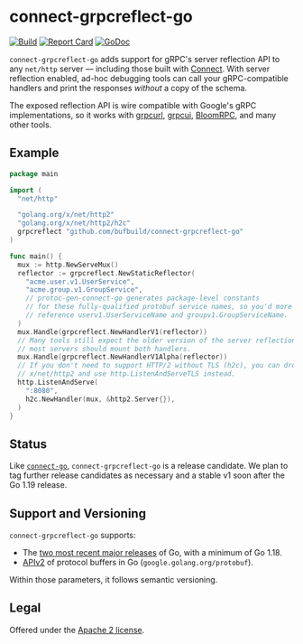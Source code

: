 connect-grpcreflect-go
======================

[![Build](https://github.com/bufbuild/connect-grpcreflect-go/actions/workflows/ci.yaml/badge.svg?branch=main)](https://github.com/bufbuild/connect-grpcreflect-go/actions/workflows/ci.yaml)
[![Report Card](https://goreportcard.com/badge/github.com/bufbuild/connect-grpcreflect-go)](https://goreportcard.com/report/github.com/bufbuild/connect-grpcreflect-go)
[![GoDoc](https://pkg.go.dev/badge/github.com/bufbuild/connect-grpcreflect-go.svg)](https://pkg.go.dev/github.com/bufbuild/connect-grpcreflect-go)

`connect-grpcreflect-go` adds support for gRPC's server reflection API to any
`net/http` server &mdash; including those built with [Connect][docs]. With
server reflection enabled, ad-hoc debugging tools can call your gRPC-compatible
handlers and print the responses *without* a copy of the schema.

The exposed reflection API is wire compatible with Google's gRPC
implementations, so it works with [grpcurl], [grpcui], [BloomRPC], and many
other tools.

## Example

```go
package main

import (
  "net/http"

  "golang.org/x/net/http2"
  "golang.org/x/net/http2/h2c"
  grpcreflect "github.com/bufbuild/connect-grpcreflect-go"
)

func main() {
  mux := http.NewServeMux()
  reflector := grpcreflect.NewStaticReflector(
    "acme.user.v1.UserService",
    "acme.group.v1.GroupService",
    // protoc-gen-connect-go generates package-level constants
    // for these fully-qualified protobuf service names, so you'd more likely
    // reference userv1.UserServiceName and groupv1.GroupServiceName.
  )
  mux.Handle(grpcreflect.NewHandlerV1(reflector))
  // Many tools still expect the older version of the server reflection API, so
  // most servers should mount both handlers.
  mux.Handle(grpcreflect.NewHandlerV1Alpha(reflector))
  // If you don't need to support HTTP/2 without TLS (h2c), you can drop
  // x/net/http2 and use http.ListenAndServeTLS instead.
  http.ListenAndServe(
    ":8080",
    h2c.NewHandler(mux, &http2.Server{}),
  )
}
```

## Status

Like [`connect-go`][connect], `connect-grpcreflect-go` is a release
candidate. We plan to tag further release candidates as necessary and a stable
v1 soon after the Go 1.19 release.

## Support and Versioning

`connect-grpcreflect-go` supports:

* The [two most recent major releases][go-support-policy] of Go, with a minimum
  of Go 1.18.
* [APIv2][] of protocol buffers in Go (`google.golang.org/protobuf`).

Within those parameters, it follows semantic versioning.

## Legal

Offered under the [Apache 2 license][license].

[APIv2]: https://blog.golang.org/protobuf-apiv2
[BloomRPC]: https://github.com/bloomrpc/bloomrpc
[connect]: https://github.com/bufbuild/connect-go
[docs]: https://connect.build
[go-support-policy]: https://golang.org/doc/devel/release#policy
[grpcui]: https://github.com/fullstorydev/grpcui
[grpcurl]: https://github.com/fullstorydev/grpcurl
[license]: https://github.com/bufbuild/connect-grpcreflect-go/blob/main/LICENSE.txt
